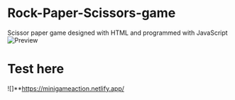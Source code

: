 # Rock-Paper-Scissors-game
Scissor paper game designed with HTML and programmed with JavaScript
![Preview](https://user-images.githubusercontent.com/77120342/132979471-7b9cd259-3358-4fa7-8c82-998658758625.png)

# Test here 
![]**https://minigameaction.netlify.app/
